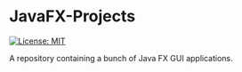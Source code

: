 # JavaFX-Projects

[![License: MIT](https://img.shields.io/badge/License-MIT-yellow.svg)](https://opensource.org/licenses/MIT)

A repository containing a bunch of Java FX GUI applications.
